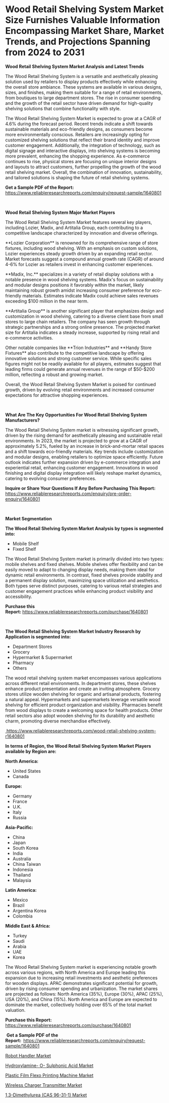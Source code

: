 <p><h1>Wood Retail Shelving System Market Size Furnishes Valuable Information Encompassing Market Share, Market Trends, and Projections Spanning from 2024 to 2031</h1></p><p><strong>Wood Retail Shelving System Market Analysis and Latest Trends</strong></p>
<p><p>The Wood Retail Shelving System is a versatile and aesthetically pleasing solution used by retailers to display products effectively while enhancing the overall store ambiance. These systems are available in various designs, sizes, and finishes, making them suitable for a range of retail environments, from boutiques to large department stores. The rise in consumer spending and the growth of the retail sector have driven demand for high-quality shelving solutions that combine functionality with style.</p><p>The Wood Retail Shelving System Market is expected to grow at a CAGR of 4.6% during the forecast period. Recent trends indicate a shift towards sustainable materials and eco-friendly designs, as consumers become more environmentally conscious. Retailers are increasingly opting for customized shelving solutions that reflect their brand identity and improve customer engagement. Additionally, the integration of technology, such as digital signage and interactive displays, into shelving systems is becoming more prevalent, enhancing the shopping experience. As e-commerce continues to rise, physical stores are focusing on unique interior designs and layouts to attract customers, further propelling the growth of the wood retail shelving market. Overall, the combination of innovation, sustainability, and tailored solutions is shaping the future of retail shelving systems.</p></p>
<p><strong>Get a Sample PDF of the Report:&nbsp;</strong> <a href="https://www.reliableresearchreports.com/enquiry/request-sample/1640801?utm_campaign=9&utm_medium=2&utm_source=Github&utm_content=ia&utm_term=27122024&utm_id=wood-retail-shelving-system">https://www.reliableresearchreports.com/enquiry/request-sample/1640801</a></p>
<p>&nbsp;</p>
<p><strong>Wood Retail Shelving System Major Market Players</strong></p>
<p><p>The Wood Retail Shelving System Market features several key players, including Lozier, Madix, and Artitalia Group, each contributing to a competitive landscape characterized by innovation and diverse offerings. </p><p>**Lozier Corporation** is renowned for its comprehensive range of store fixtures, including wood shelving. With an emphasis on custom solutions, Lozier experiences steady growth driven by an expanding retail sector. Market forecasts suggest a compound annual growth rate (CAGR) of around 4-6% for Lozier as retailers invest in enhancing customer experiences.</p><p>**Madix, Inc.** specializes in a variety of retail display solutions with a notable presence in wood shelving systems. Madix's focus on sustainability and modular designs positions it favorably within the market, likely maintaining robust growth amidst increasing consumer preference for eco-friendly materials. Estimates indicate Madix could achieve sales revenues exceeding $100 million in the near term.</p><p>**Artitalia Group** is another significant player that emphasizes design and customization in wood shelving, catering to a diverse client base from small stores to large chain retailers. The company has seen growth through strategic partnerships and a strong online presence. The projected market size for Artitalia indicates a steady increase, supported by rising retail and e-commerce activities.</p><p>Other notable companies like **Trion Industries** and **Handy Store Fixtures** also contribute to the competitive landscape by offering innovative solutions and strong customer service. While specific sales figures might not be readily available for all players, estimates suggest that leading firms could generate annual revenues in the range of $50-$200 million, reflecting a robust and growing market.</p><p>Overall, the Wood Retail Shelving System Market is poised for continued growth, driven by evolving retail environments and increased consumer expectations for attractive shopping experiences.</p></p>
<p>&nbsp;</p>
<p><strong>What Are The Key Opportunities For Wood Retail Shelving System Manufacturers?</strong></p>
<p><p>The Wood Retail Shelving System market is witnessing significant growth, driven by the rising demand for aesthetically pleasing and sustainable retail environments. In 2023, the market is projected to grow at a CAGR of approximately 5.2%, fueled by an increase in brick-and-mortar retail spaces and a shift towards eco-friendly materials. Key trends include customization and modular designs, enabling retailers to optimize space efficiently. Future outlook indicates further expansion driven by e-commerce integration and experiential retail, enhancing customer engagement. Innovations in wood finishing and digital display integration will likely reshape market dynamics, catering to evolving consumer preferences.</p></p>
<p><strong>Inquire or Share Your Questions If Any Before Purchasing This Report:</strong> <a href="https://www.reliableresearchreports.com/enquiry/pre-order-enquiry/1640801?utm_campaign=9&utm_medium=2&utm_source=Github&utm_content=ia&utm_term=27122024&utm_id=wood-retail-shelving-system">https://www.reliableresearchreports.com/enquiry/pre-order-enquiry/1640801</a></p>
<p>&nbsp;</p>
<p><strong>Market Segmentation</strong></p>
<p><strong>The Wood Retail Shelving System Market Analysis by types is segmented into:</strong></p>
<p><ul><li>Mobile Shelf</li><li>Fixed Shelf</li></ul></p>
<p><p>The Wood Retail Shelving System market is primarily divided into two types: mobile shelves and fixed shelves. Mobile shelves offer flexibility and can be easily moved to adapt to changing display needs, making them ideal for dynamic retail environments. In contrast, fixed shelves provide stability and a permanent display solution, maximizing space utilization and aesthetics. Both types serve distinct purposes, catering to various retail strategies and customer engagement practices while enhancing product visibility and accessibility.</p></p>
<p><strong>Purchase this Report:&nbsp;</strong><a href="https://www.reliableresearchreports.com/purchase/1640801?utm_campaign=9&utm_medium=2&utm_source=Github&utm_content=ia&utm_term=27122024&utm_id=wood-retail-shelving-system">https://www.reliableresearchreports.com/purchase/1640801</a></p>
<p>&nbsp;</p>
<p><strong>The Wood Retail Shelving System Market Industry Research by Application is segmented into:</strong></p>
<p><ul><li>Department Stores</li><li>Grocery</li><li>Hypermarket & Supermarket</li><li>Pharmacy</li><li>Others</li></ul></p>
<p><p>The wood retail shelving system market encompasses various applications across different retail environments. In department stores, these shelves enhance product presentation and create an inviting atmosphere. Grocery stores utilize wooden shelving for organic and artisanal products, fostering a natural appeal. Hypermarkets and supermarkets leverage versatile wood shelving for efficient product organization and visibility. Pharmacies benefit from wood displays to create a welcoming space for health products. Other retail sectors also adopt wooden shelving for its durability and aesthetic charm, promoting diverse merchandise effectively.</p></p>
<p><a href="https://www.reliableresearchreports.com/wood-retail-shelving-system-r1640801?utm_campaign=9&utm_medium=2&utm_source=Github&utm_content=ia&utm_term=27122024&utm_id=wood-retail-shelving-system">&nbsp;https://www.reliableresearchreports.com/wood-retail-shelving-system-r1640801</a></p>
<p><strong>In terms of Region, the Wood Retail Shelving System Market Players available by Region are:</strong></p>
<p>
    <p> <strong> North America: </strong>
        <ul>
            <li>United States</li>
            <li>Canada</li>
        </ul>
        </p> 
    <p> <strong> Europe: </strong>
        <ul>
            <li>Germany</li>
            <li>France</li>
            <li>U.K.</li>
            <li>Italy</li>
            <li>Russia</li>
        </ul>
        </p> 
    <p> <strong> Asia-Pacific: </strong>
        <ul>
            <li>China</li>
            <li>Japan</li>
            <li>South Korea</li>
            <li>India</li>
            <li>Australia</li>
            <li>China Taiwan</li>
            <li>Indonesia</li>
            <li>Thailand</li>
            <li>Malaysia</li>
        </ul>
        </p> 
    <p> <strong> Latin America: </strong>
        <ul>
            <li>Mexico</li>
            <li>Brazil</li>
            <li>Argentina Korea</li>
            <li>Colombia</li>
        </ul>
        </p> 
    <p> <strong> Middle East & Africa: </strong>
        <ul>
            <li>Turkey</li>
            <li>Saudi</li>
            <li>Arabia</li>
            <li>UAE</li>
            <li>Korea</li>
        </ul>
    </p>
    </p>
<p><p>The Wood Retail Shelving System market is experiencing notable growth across various regions, with North America and Europe leading this expansion due to increasing retail investments and aesthetic preferences for wooden displays. APAC demonstrates significant potential for growth, driven by rising consumer spending and urbanization. The market shares are projected as follows: North America (35%), Europe (30%), APAC (25%), USA (20%), and China (15%). North America and Europe are expected to dominate the market, collectively holding over 65% of the total market valuation.</p></p>
<p><strong>Purchase this Report: </strong><a href="https://www.reliableresearchreports.com/purchase/1640801?utm_campaign=9&utm_medium=2&utm_source=Github&utm_content=ia&utm_term=27122024&utm_id=wood-retail-shelving-system">https://www.reliableresearchreports.com/purchase/1640801</a></p>
<p>&nbsp;<strong>Get a Sample PDF of the Report:&nbsp;&nbsp;</strong><a href="https://www.reliableresearchreports.com/enquiry/request-sample/1640801?utm_campaign=9&utm_medium=2&utm_source=Github&utm_content=ia&utm_term=27122024&utm_id=wood-retail-shelving-system">https://www.reliableresearchreports.com/enquiry/request-sample/1640801</a></p>
<p><strong></strong></p>
<p><p><a href="https://www.linkedin.com/pulse/robot-handler-market-highlights-industry-growth-85-cagr-from-35pqf?utm_campaign=9&utm_medium=2&utm_source=Github&utm_content=ia&utm_term=27122024&utm_id=wood-retail-shelving-system">Robot Handler Market</a></p><p><a href="https://github.com/hgf64gh/Market-Research-Report-List-1/blob/main/hydroxylamine-o-sulphonic-acid-market.md?utm_campaign=9&utm_medium=2&utm_source=Github&utm_content=ia&utm_term=27122024&utm_id=wood-retail-shelving-system">Hydroxylamine- O- Sulphonic Acid Market</a></p><p><a href="https://www.linkedin.com/pulse/size-dynamics-expected-growth-plastic-film-flexo-printing-machine-hdzwf?utm_campaign=9&utm_medium=2&utm_source=Github&utm_content=ia&utm_term=27122024&utm_id=wood-retail-shelving-system">Plastic Film Flexo Printing Machine Market</a></p><p><a href="https://www.linkedin.com/pulse/wireless-charger-transmitter-market-scope-shows-upward-growth-aul9e?utm_campaign=9&utm_medium=2&utm_source=Github&utm_content=ia&utm_term=27122024&utm_id=wood-retail-shelving-system">Wireless Charger Transmitter Market</a></p><p><a href="https://github.com/SanjidaMahmud54/Market-Research-Report-List-1/blob/main/13-dimethylurea-cas-96-31-1-market.md?utm_campaign=9&utm_medium=2&utm_source=Github&utm_content=ia&utm_term=27122024&utm_id=wood-retail-shelving-system">1,3-Dimethylurea (CAS 96-31-1) Market</a></p></p>